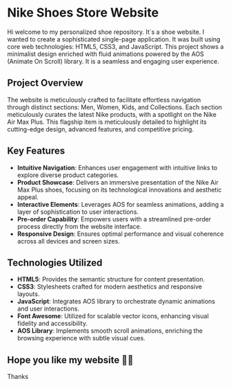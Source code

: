 # Nike Shoes Store Website

Hi welcome to my personalized shoe repository. It´s a shoe website. I wanted to create a sophisticated single-page application. It was built using core web technologies: HTML5, CSS3, and JavaScript. This project shows a minimalist design enriched with fluid animations powered by the AOS (Animate On Scroll) library. It is a seamless and engaging user experience.

## Project Overview

The website is meticulously crafted to facilitate effortless navigation through distinct sections: Men, Women, Kids, and Collections. Each section meticulously curates the latest Nike products, with a spotlight on the Nike Air Max Plus. This flagship item is meticulously detailed to highlight its cutting-edge design, advanced features, and competitive pricing.

## Key Features

- **Intuitive Navigation**: Enhances user engagement with intuitive links to explore diverse product categories.
- **Product Showcase**: Delivers an immersive presentation of the Nike Air Max Plus shoes, focusing on its technological innovations and aesthetic appeal.
- **Interactive Elements**: Leverages AOS for seamless animations, adding a layer of sophistication to user interactions.
- **Pre-order Capability**: Empowers users with a streamlined pre-order process directly from the website interface.
- **Responsive Design**: Ensures optimal performance and visual coherence across all devices and screen sizes.

## Technologies Utilized

- **HTML5**: Provides the semantic structure for content presentation.
- **CSS3**: Stylesheets crafted for modern aesthetics and responsive layouts.
- **JavaScript**: Integrates AOS library to orchestrate dynamic animations and user interactions.
- **Font Awesome**: Utilized for scalable vector icons, enhancing visual fidelity and accessibility.
- **AOS Library**: Implements smooth scroll animations, enriching the browsing experience with subtle visual cues.

## Hope you like my website 💎💎
Thanks 


